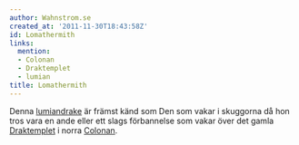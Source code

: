 ```yaml
---
author: Wahnstrom.se
created_at: '2011-11-30T18:43:58Z'
id: Lomathermith
links:
  mention:
  - Colonan
  - Draktemplet
  - lumian
title: Lomathermith
---
```


Denna [lumiandrake] är främst känd som Den som vakar i skuggorna då hon tros vara en ande eller ett
slags förbannelse som vakar över det gamla [Draktemplet] i norra [Colonan].

  [lumiandrake]: lumian
  [Draktemplet]: Draktemplet
  [Colonan]: Colonan